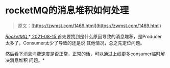 <!--yml
category: 未分类
date: 0001-01-01 00:00:00
--->

# rocketMQ的消息堆积如何处理

> 原文：[https://zwmst.com/1469.html](https://zwmst.com/1469.html)

   [ *RocketMQ* ](https://zwmst.com/rocketmq)*[ <time datetime="2021-08-15T11:36:53+08:00"> 2021-08-15 </time> ](https://zwmst.com/1469.html)  首先要找到是什么原因导致的消息堆积，是Producer太多了，Consumer太少了导致的还是说 其他情况，总之先定位问题。

然后看下消息消费速度是否正常，正常的话，可以通过上线更多consumer临时解决消息堆积 问题。*
